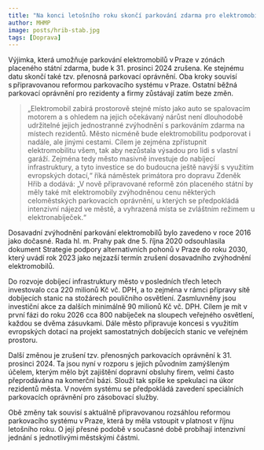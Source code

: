 ```yaml
---
title: "Na konci letošního roku skončí parkování zdarma pro elektromobily, zrušena budou také přenosná parkovací oprávnění"
author: MHMP
image: posts/hrib-stab.jpg
tags: [Doprava]
---
```


Výjimka, která umožňuje parkování elektromobilů v Praze v zónách placeného státní zdarma, bude k 31. prosinci 2024 zrušena. Ke stejnému datu skončí také tzv. přenosná parkovací oprávnění. Oba kroky souvisí s připravovanou reformou parkovacího systému v Praze. Ostatní běžná parkovací oprávnění pro rezidenty a firmy zůstávají zatím beze změn. 

> „Elektromobil zabírá prostorově stejné místo jako auto se spalovacím motorem a s ohledem na jejich očekávaný nárůst není dlouhodobě udržitelné jejich jednostranné zvýhodnění s parkováním zdarma na místech rezidentů. Město nicméně bude elektromobilitu podporovat i nadále, ale jinými cestami. Cílem je zejména zpřístupnit elektromobilitu všem, tak aby nezůstala výsadou pro lidi s vlastní garáží. Zejména tedy město masivně investuje do nabíjecí infrastruktury, a tyto investice se do budoucna ještě navýší s využitím evropských dotací,“ říká náměstek primátora pro dopravu Zdeněk Hřib a dodává: „V nově připravované reformě zón placeného státní by měly také mít elektromobily zvýhodněnou cenu některých celoměstských parkovacích oprávnění, u kterých se předpokládá intenzivní nájezd ve městě, a vyhrazená místa se zvláštním režimem u elektronabíječek.“  

Dosavadní zvýhodnění parkování elektromobilů bylo zavedeno v roce 2016 jako dočasné. Rada hl. m. Prahy pak dne 5. října 2020 odsouhlasila dokument Strategie podpory alternativních pohonů v Praze do roku 2030, který uvádí rok 2023 jako nejzazší termín zrušení dosavadního zvýhodnění elektromobilů.

Do rozvoje dobíjecí infrastruktury město v posledních třech letech investovalo cca 220 milionů Kč vč. DPH, a to zejména v rámci přípravy sítě dobíjecích stanic na stožárech pouličního osvětlení. Zasmluvněny jsou investiční akce za dalších minimálně 90 milionů Kč vč. DPH. Cílem je mít v první fázi do roku 2026 cca 800 nabíječek na sloupech veřejného osvětlení, každou se dvěma zásuvkami. Dále město připravuje koncesi s využitím evropských dotací na projekt samostatných dobíjecích stanic ve veřejném prostoru.  

Další změnou je zrušení tzv. přenosných parkovacích oprávnění k 31. prosinci 2024. Ta jsou nyní v rozporu s jejich původním zamýšleným účelem, kterým mělo být zajištění dopravní obsluhy firem, velmi často přeprodávána na komerční bázi. Slouží tak spíše ke spekulaci na úkor rezidentů města. V novém systému se předpokládá zavedení speciálních parkovacích oprávnění pro zásobovací služby.

Obě změny tak souvisí s aktuálně připravovanou rozsáhlou reformou parkovacího systému v Praze, která by měla vstoupit v platnost v říjnu letošního roku. O její přesné podobě v současné době probíhají intenzivní jednání s jednotlivými městskými částmi.  
